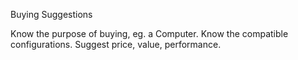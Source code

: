 Buying Suggestions

Know the purpose of buying, eg. a Computer.
Know the compatible configurations.
Suggest price, value, performance.
